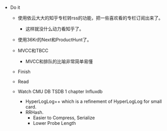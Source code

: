 - Do it
    - 使用依云大大的知乎专栏转rss的功能，把一些喜欢看的专栏订阅出来了。
        - 这样就没什么动力看知乎了。

    - 使用36Kr的Next和ProductHunt了。

    - MVCC和TBCC
        - MVCC和排队的比喻非常简单易懂

    - Finish <DB Imp>

    - Read <SQL Style Guide>

    - Watch CMU DB TSDB 1 chapter Influxdb
        - HyperLogLog++ which is a refinement of HyperLogLog for small card.
        - RRHash.
            - Easier to Compress, Serialize
            - Lower Probe Length
